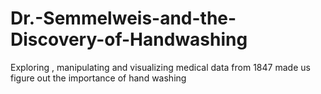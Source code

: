 # Dr.-Semmelweis-and-the-Discovery-of-Handwashing
Exploring , manipulating and visualizing  medical data  from 1847 made us figure out the importance of hand washing 
